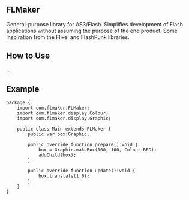 FLMaker
---------
General-purpose library for AS3/Flash. Simplifies development of Flash applications without assuming the purpose of the end product. Some inspiration from the Flixel and FlashPunk libraries.

How to Use
----------
...

Example
----------
```as3
package {
    import com.flmaker.FLMaker;
    import com.flmaker.display.Colour;
    import com.flmaker.display.Graphic;

    public class Main extends FLMaker {
        public var box:Graphic;

        public override function prepare():void {
            box = Graphic.makeBox(100, 100, Colour.RED);
            addChild(box);
        }

        public override function update():void {
            box.translate(1,0);
        }
    }
}
```
